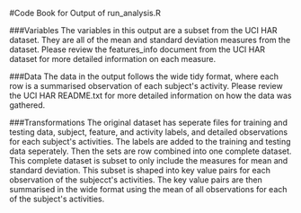 #Code Book for Output of run_analysis.R

###Variables
The variables in this output are a subset from the UCI HAR dataset. 
They are all of the mean and standard deviation measures from the dataset. 
Please review the features_info document from the UCI HAR dataset for more detailed 
information on each measure.

###Data
The data in the output follows the wide tidy format, where each row is a summarised
observation of each subject's activity. Please review the UCI HAR README.txt for 
more detailed information on how the data was gathered.

###Transformations
The original dataset has seperate files for training and testing data, subject, feature, and activity labels, 
and detailed observations for each subject's activities. The labels are added to the training and testing data 
seperately. Then the sets are row combined into one complete dataset. This complete dataset is subset to only 
include the measures for mean and standard deviation. This subset is shaped into key value pairs for each observation 
of the subjecct's activities. The key value pairs are then summarised in the wide format using the mean of all 
observations for each of the subject's activities.

